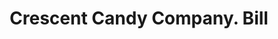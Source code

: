 ---
doi: 10.7916/D8446ZGS
date_other: '1900'
date_other_textual: 1900-1909
form: printed ephemera
genre:
- Invoices
name:
- Crescent Candy Company
object_in_context_url: https://biggert.cul.columbia.edu/items/view/ave_biggert_00547
subject_hierarchical_geographic:
- Baltimore, Maryland, United States
subject_name:
- Crescent Candy Company
title: Crescent Candy Company. Bill
sort_title: Crescent Candy Company. Bill
call_number: ave_biggert_00547
coordinates:
- 39.28333333333333,-76.61666666666666
pid: ave_biggert_00547
identifiers: ave_biggert_00547
thumbnail: https://derivativo-1.library.columbia.edu/iiif/2/ldpd:343869/full/!256,256/0/native.jpg
permalink: /biggert/ave_biggert_00547/
layout: iiif-image-page
---